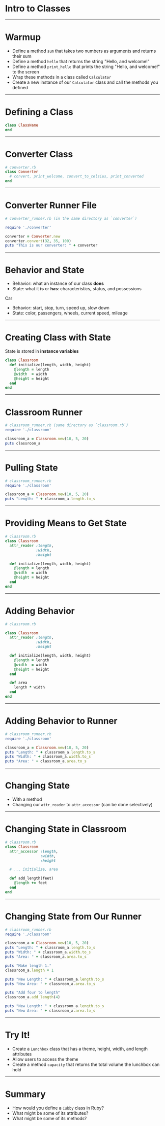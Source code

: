 # Intro to Classes

---

# Warmup

* Define a method `sum` that takes two numbers as arguments and returns their sum
* Define a method `hello` that returns the string "Hello, and welcome!"
* Define a method `print_hello` that prints the string "Hello, and welcome!" to the screen
* Wrap these methods in a class called `Calculator`
* Create a new instance of our `Calculator` class and call the methods you defined

---

# Defining a Class

```ruby
class ClassName
end
```

---

# Converter Class

```ruby
# converter.rb
class Converter
  # convert, print_welcome, convert_to_celsius, print_converted
end
```

---

# Converter Runner File

```ruby
# converter_runner.rb (in the same directory as `converter`)

require './converter'

converter = Converter.new
converter.convert(32, 35, 100)
puts "This is our converter: " + converter
```

---

# Behavior and State

* Behavior: what an instance of our class **does**
* State: what it **is** or **has**: characteristics, status, and possessions

Car
* Behavior: start, stop, turn, speed up, slow down
* State: color, passengers, wheels, current speed, mileage

---

# Creating Class with State

State is stored in **instance variables**

```ruby
class Classroom
  def initialize(length, width, height)
    @length = length
    @width  = width
    @height = height
  end
end
```

---

# Classroom Runner

```ruby
# classroom_runner.rb (same directory as `classroom.rb`)
require './classroom'

classroom_a = Classroom.new(10, 5, 20)
puts classroom_a
```

---

# Pulling State

```ruby
# classroom_runner.rb
require './classroom'

classroom_a = Classroom.new(10, 5, 20)
puts "Length: " + classroom_a.length.to_s
```

---

# Providing Means to Get State

```ruby
# classroom.rb
class Classroom
  attr_reader :length,
              :width,
              :height

  def initialize(length, width, height)
    @length = length
    @width  = width
    @height = height
  end
end
```

---

# Adding Behavior

```ruby
# classroom.rb

class Classroom
  attr_reader :length,
              :width,
              :height

  def initialize(length, width, height)
    @length = length
    @width  = width
    @height = height
  end

  def area
    length * width
  end
end
```

---

# Adding Behavior to Runner

```ruby
# classroom_runner.rb
require './classroom'

classroom_a = Classroom.new(10, 5, 20)
puts "Length: " + classroom_a.length.to_s
puts "Width: " + classroom_a.width.to_s
puts "Area: " + classroom_a.area.to_s
```

---

# Changing State

* With a method
* Changing our `attr_reader` to `attr_accessor` (can be done selectively)

---

# Changing State in Classroom

```ruby
# classroom.rb
class Classroom
  attr_accessor :length,
                :width,
                :height

  # ... initialize, area

  def add_length(feet)
    @length += feet
  end
end
```

---

# Changing State from Our Runner

```ruby
# classroom_runner.rb
require './classroom'

classroom_a = Classroom.new(10, 5, 20)
puts "Length: " + classroom_a.length.to_s
puts "Width: " + classroom_a.width.to_s
puts "Area: " + classroom_a.area.to_s

puts "Make length 1."
classroom_a.length = 1

puts "New Length: " + classroom_a.length.to_s
puts "New Area: " + classroom_a.area.to_s

puts "Add four to length"
classroom_a.add_length(4)

puts "New Length: " + classroom_a.length.to_s
puts "New Area: " + classroom_a.area.to_s
```

---

# Try It!

* Create a `Lunchbox` class that has a theme, height, width, and length attributes
* Allow users to access the theme
* Create a method `capacity` that returns the total volume the lunchbox can hold

---

# Summary

* How would you define a `Cubby` class in Ruby?
* What might be some of its attributes?
* What might be some of its methods?
